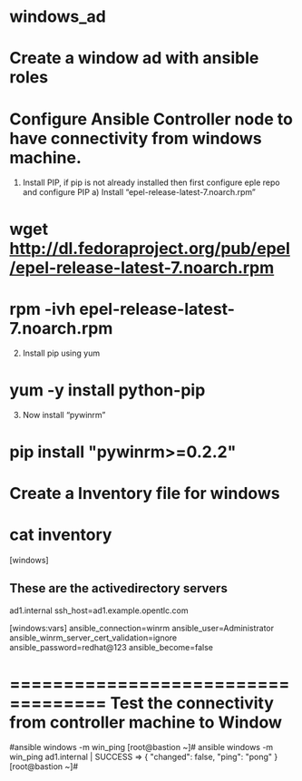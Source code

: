 # windows_ad
Create a window ad with ansible roles
=======================================
Configure Ansible Controller node to have connectivity from windows machine.
============================================================================
1. Install PIP, if pip is not already installed then first configure eple repo and configure PIP 
a)	Install “epel-release-latest-7.noarch.rpm” 
# wget http://dl.fedoraproject.org/pub/epel/epel-release-latest-7.noarch.rpm
# rpm -ivh epel-release-latest-7.noarch.rpm
2)	Install pip using yum 
# yum -y install python-pip
3)	Now install “pywinrm”
# pip install "pywinrm>=0.2.2"


Create a Inventory file for windows 
=================================
# cat inventory
[windows]
## These are the activedirectory servers
ad1.internal ssh_host=ad1.example.opentlc.com

[windows:vars]
ansible_connection=winrm
ansible_user=Administrator
ansible_winrm_server_cert_validation=ignore
ansible_password=redhat@123
ansible_become=false

===================================
Test the connectivity from controller machine to Window
=======================================================
#ansible windows -m win_ping
[root@bastion ~]# ansible windows -m win_ping
ad1.internal | SUCCESS => {
    "changed": false,
    "ping": "pong"
}
[root@bastion ~]#



